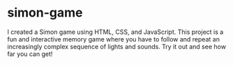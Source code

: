 # simon-game
I created a Simon game using HTML, CSS, and JavaScript. This project is a fun and interactive memory game where you have to follow and repeat an increasingly complex sequence of lights and sounds. Try it out and see how far you can get!
